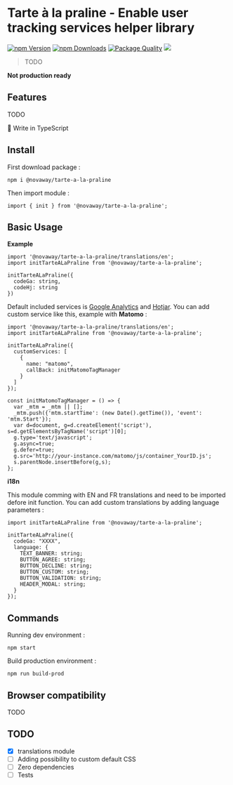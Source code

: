 # Tarte à la praline - Enable user tracking services helper library

<a href="https://www.npmjs.com/package/@novaway/tarte-a-la-praline"><img src="https://img.shields.io/npm/v/@novaway/tarte-a-la-praline.svg" alt="npm Version"></a>
<a href="https://npmcharts.com/compare/@novaway/tarte-a-la-praline?minimal=true"><img src="https://img.shields.io/npm/dw/@novaway/tarte-a-la-praline.svg" alt="npm Downloads"></a>
<a href="https://packagequality.com/#?package=@novaway%2Ftarte-a-la-praline"><img src="https://npm.packagequality.com/shield/@novaway%2Ftarte-a-la-praline.svg" alt="Package Quality"></a>
<a href="https://david-dm.org/novaway/tarte-a-la-praline" title="dependencies status"><img src="https://david-dm.org/novaway/tarte-a-la-praline/status.svg"/></a>

> TODO

**Not production ready**

## Features

TODO

🔷 Write in TypeScript

## Install

First download package :

`npm i @novaway/tarte-a-la-praline`

Then import module :

`import { init } from '@novaway/tarte-a-la-praline';`

## Basic Usage

**Example**

```
import '@novaway/tarte-a-la-praline/translations/en';
import initTarteALaPraline from '@novaway/tarte-a-la-praline';

initTarteALaPraline({
  codeGa: string,
  codeHj: string
})
```

Default included services is [Google Analytics](https://analytics.google.com/analytics/web/) and [Hotjar](https://www.hotjar.com/). You can add custom service like this, example with **Matomo** :

```
import '@novaway/tarte-a-la-praline/translations/en';
import initTarteALaPraline from '@novaway/tarte-a-la-praline';

initTarteALaPraline({
  customServices: [
    {
      name: "matomo",
      callBack: initMatomoTagManager
    }
  ]
});

const initMatomoTagManager = () => {
  var _mtm = _mtm || [];
  _mtm.push({'mtm.startTime': (new Date().getTime()), 'event': 'mtm.Start'});
  var d=document, g=d.createElement('script'), s=d.getElementsByTagName('script')[0];
  g.type='text/javascript';
  g.async=true;
  g.defer=true;
  g.src='http://your-instance.com/matomo/js/container_YourID.js';
  s.parentNode.insertBefore(g,s);
};
```

**i18n**

This module comming with EN and FR translations and need to be imported defore init function. You can add custom translations by adding language parameters :

```
import initTarteALaPraline from '@novaway/tarte-a-la-praline';

initTarteALaPraline({
  codeGa: "XXXX",
  language: {
    TEXT_BANNER: string;
    BUTTON_AGREE: string;
    BUTTON_DECLINE: string;
    BUTTON_CUSTOM: string;
    BUTTON_VALIDATION: string;
    HEADER_MODAL: string;
  }
});
```

## Commands

Running dev environment :

`npm start`

Build production environment :

`npm run build-prod`

## Browser compatibility

TODO

## TODO

- [x] translations module
- [ ] Adding possibility to custom default CSS
- [ ] Zero dependencies
- [ ] Tests

